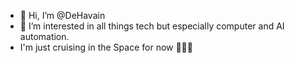 - 👋 Hi, I’m @DeHavain
- 👀 I’m interested in all things tech but especially computer and AI automation.
- I'm just cruising in the Space for now 🚀👩‍🚀

<!---
DeHavain/DeHavain is a ✨ special ✨ repository because its `README.md` (this file) appears on your GitHub profile.
You can click the Preview link to take a look at your changes.
--->
